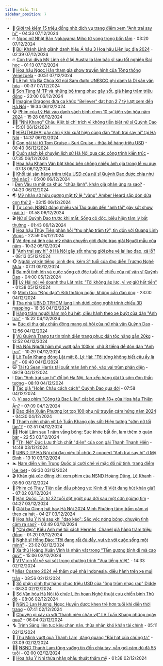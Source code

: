 ```yaml
---
title: Giải Trí
sidebar_position: 7
---
```


<!-- dantri-giai-tri:START -->
- 🤩 [Giới trẻ kiếm 15 triệu đồng nhờ dịch vụ trang điểm xem &quot;Anh trai say hi&quot;](https://dantri.com.vn/giai-tri/gioi-tre-kiem-15-trieu-dong-nho-dich-vu-trang-diem-xem-anh-trai-say-hi-20241207095620553.htm) - 04:33 07/12/2024
- 🔥 [Ngọc nữ Nhật Bản Nakayama Miho tử vong trong bồn tắm](https://dantri.com.vn/giai-tri/ngoc-nu-nhat-ban-nakayama-miho-tu-vong-trong-bon-tam-20241207094933224.htm) - 03:20 07/12/2024
- 🚀 [Bùi Khánh Linh giành danh hiệu Á hậu 3 Hoa hậu Liên lục địa 2024](https://dantri.com.vn/giai-tri/bui-khanh-linh-gianh-danh-hieu-a-hau-3-hoa-hau-lien-luc-dia-2024-20241207092553104.htm) - 02:39 07/12/2024
- 🔥 [Con trai diva Mỹ Linh sẽ ở lại Australia làm bác sĩ sau tốt nghiệp Đại học](https://dantri.com.vn/giai-tri/con-trai-diva-my-linh-se-o-lai-australia-lam-bac-si-sau-tot-nghiep-dai-hoc-20241206150403792.htm) - 01:13 07/12/2024
- 🌈 [Hoa hậu Ngọc Hân tham gia show truyền hình của Tổng thống Venezuela](https://dantri.com.vn/giai-tri/hoa-hau-ngoc-han-tham-gia-show-truyen-hinh-cua-tong-thong-venezuela-20241206233404963.htm) - 00:51 07/12/2024
- 📝 [Lễ hội Vía Bà Chúa Xứ núi Sam được UNESCO ghi danh là Di sản văn hóa](https://dantri.com.vn/giai-tri/le-hoi-via-ba-chua-xu-nui-sam-duoc-unesco-ghi-danh-la-di-san-van-hoa-20241206162839312.htm) - 00:37 07/12/2024
- 💪 [Sơn Tùng M-TP và những bộ trang phục gây sốt, giá hàng trăm triệu đồng](https://dantri.com.vn/giai-tri/son-tung-m-tp-va-nhung-bo-trang-phuc-gay-sot-gia-hang-tram-trieu-dong-20241205143653233.htm) - 23:00 06/12/2024
- 🤡 [Imagine Dragons đưa ca khúc &quot;Believer&quot; đạt hơn 2,7 tỷ lượt xem đến Hà Nội](https://dantri.com.vn/giai-tri/imagine-dragons-dua-ca-khuc-believer-dat-hon-27-ty-luot-xem-den-ha-noi-20241207002512478.htm) - 19:34 06/12/2024
- 🐵 [Phim của Lý Hải vào danh sách bình chọn 10 sự kiện văn hóa năm 2024](https://dantri.com.vn/giai-tri/phim-cua-ly-hai-vao-danh-sach-binh-chon-10-su-kien-van-hoa-nam-2024-20241206175751463.htm) - 15:28 06/12/2024
- 🧑‍🏫 [&quot;Nhĩ Khang&quot; Châu Kiệt bị chỉ trích vì không tiễn biệt nữ sĩ Quỳnh Dao](https://dantri.com.vn/giai-tri/nhi-khang-chau-kiet-bi-chi-trich-vi-khong-tien-biet-nu-si-quynh-dao-20241206123655994.htm) - 15:01 06/12/2024
- 💂 [HIEUTHUHAI gây chú ý khi xuất hiện cùng dàn &quot;Anh trai say hi&quot; tại Hà Nội](https://dantri.com.vn/giai-tri/hieuthuhai-gay-chu-y-khi-xuat-hien-cung-dan-anh-trai-say-hi-tai-ha-noi-20241206183814073.htm) - 14:37 06/12/2024
- 🤠 [Con gái tài tử Tom Cruise - Suri Cruise - thừa kế hàng triệu USD](https://dantri.com.vn/giai-tri/con-gai-tai-tu-tom-cruise-suri-cruise-thua-ke-hang-trieu-usd-20241206143551356.htm) - 08:40 06/12/2024
- 🫶 [Cuốn sách kể chuyện lịch sử Hà Nội qua các công trình kiến trúc](https://dantri.com.vn/giai-tri/cuon-sach-ke-chuyen-lich-su-ha-noi-qua-cac-cong-trinh-kien-truc-20241206111645939.htm) - 07:35 06/12/2024
- 🦏 [Hoa hậu Khánh Vân bật khóc bên chồng nhiếp ảnh gia trong lễ vu quy](https://dantri.com.vn/giai-tri/hoa-hau-khanh-van-bat-khoc-ben-chong-nhiep-anh-gia-trong-le-vu-quy-20241206105558844.htm) - 07:18 06/12/2024
- 🧰 [Khối tài sản hàng trăm triệu USD của nữ sĩ Quỳnh Dao được chia như thế nào?](https://dantri.com.vn/giai-tri/khoi-tai-san-hang-tram-trieu-usd-cua-nu-si-quynh-dao-duoc-chia-nhu-the-nao-20241206090915754.htm) - 05:00 06/12/2024
- 🕯 [Đen Vâu ra mắt ca khúc &quot;chữa lành&quot;, khán giả phản ứng ra sao?](https://dantri.com.vn/giai-tri/den-vau-ra-mat-ca-khuc-chua-lanh-khan-gia-phan-ung-ra-sao-20241206090611308.htm) - 04:20 06/12/2024
- 🌏 [Mỹ nhân sở hữu gương mặt tỷ lệ &quot;vàng&quot; Amber Heard sắp đón đứa con thứ 2](https://dantri.com.vn/giai-tri/my-nhan-so-huu-guong-mat-ty-le-vang-amber-heard-sap-don-dua-con-thu-2-20241206100505335.htm) - 03:15 06/12/2024
- 🌈 [Tự Long: NSND đóng nhiều vai Táo quân đến &quot;anh tài&quot; gây sốt show giải trí](https://dantri.com.vn/giai-tri/tu-long-nsnd-dong-nhieu-vai-tao-quan-den-anh-tai-gay-sot-show-giai-tri-20241205231456185.htm) - 01:58 06/12/2024
- 🎬 [Nữ sĩ Quỳnh Dao trước khi mất: Sống cô độc, biểu hiện tâm lý bất thường](https://dantri.com.vn/giai-tri/nu-si-quynh-dao-truoc-khi-mat-song-co-doc-bieu-hien-tam-ly-bat-thuong-20241205100843656.htm) - 01:43 06/12/2024
- 👀 [Hoa hậu Thùy Tiên phản hồi &quot;thu nhập trăm tỷ&quot;, tin đồn với Quang Linh Vlogs](https://dantri.com.vn/giai-tri/hoa-hau-thuy-tien-phan-hoi-thu-nhap-tram-ty-tin-don-voi-quang-linh-vlogs-20241203210455312.htm) - 22:59 05/12/2024
- 🧰 [Vẻ đẹp cá tính của mỹ nhân chuyển giới được trao giải Người mẫu của năm](https://dantri.com.vn/giai-tri/ve-dep-ca-tinh-cua-my-nhan-chuyen-gioi-duoc-trao-giai-nguoi-mau-cua-nam-20241205121149604.htm) - 10:32 05/12/2024
- 🧰 [&quot;Anh trai say hi&quot; ở Hà Nội gây sốt nhưng giới phe vé lại lao đao, xả lỗ?](https://dantri.com.vn/giai-tri/anh-trai-say-hi-o-ha-noi-gay-sot-nhung-gioi-phe-ve-lai-lao-dao-xa-lo-20241205102025926.htm) - 08:13 05/12/2024
- 🐵 [Người vợ kín tiếng, xinh đẹp, kém 31 tuổi của đạo diễn Trương Nghệ Mưu](https://dantri.com.vn/giai-tri/nguoi-vo-kin-tieng-xinh-dep-kem-31-tuoi-cua-dao-dien-truong-nghe-muu-20241204103836972.htm) - 07:11 05/12/2024
- 🐘 [Ba mối tình lớn và cuộc sống cô độc tuổi xế chiều của nữ văn sĩ Quỳnh Dao](https://dantri.com.vn/giai-tri/ba-moi-tinh-lon-va-cuoc-song-co-doc-tuoi-xe-chieu-cua-nu-van-si-quynh-dao-20241205085618099.htm) - 04:00 05/12/2024
- 🧑‍💻 [Lý Hải nói về doanh thu Lật mặt: &quot;Tôi không áp lực, vì vợ giữ hết tiền&quot;](https://dantri.com.vn/giai-tri/ly-hai-noi-ve-doanh-thu-lat-mat-toi-khong-ap-luc-vi-vo-giu-het-tien-20241205062543484.htm) - 01:38 05/12/2024
- 😎 [Minh Cúc &quot;Độc đạo&quot;: Đời thường ngầu, không cần đàn ông](https://dantri.com.vn/giai-tri/minh-cuc-doc-dao-doi-thuong-ngau-khong-can-dan-ong-20241204021014636.htm) - 23:00 04/12/2024
- 🧰 [Tòa nhà UBND TPHCM lung linh dưới công nghệ trình chiếu 3D mapping](https://dantri.com.vn/giai-tri/toa-nha-ubnd-tphcm-lung-linh-duoi-cong-nghe-trinh-chieu-3d-mapping-20241204230047480.htm) - 16:36 04/12/2024
- 🧰 [Hàng trăm người hâm mộ hú hét, diễu hành theo xe buýt của dàn &quot;Anh trai&quot;](https://dantri.com.vn/giai-tri/hang-tram-nguoi-ham-mo-hu-het-dieu-hanh-theo-xe-buyt-cua-dan-anh-trai-20241204200937818.htm) - 15:22 04/12/2024
- 🏊 [Bức di thư gây chấn động mạng xã hội của nữ nhà văn Quỳnh Dao](https://dantri.com.vn/giai-tri/buc-di-thu-gay-chan-dong-mang-xa-hoi-cua-nu-nha-van-quynh-dao-20241204193805061.htm) - 12:56 04/12/2024
- 🌋 [Vũ Quỳnh Trang tự tin trình diễn trang phục dân tộc nặng gần 20kg](https://dantri.com.vn/giai-tri/vu-quynh-trang-tu-tin-trinh-dien-trang-phuc-dan-toc-nang-gan-20kg-20241204193842478.htm) - 12:52 04/12/2024
- 🔭 [Hà Nội: Người hâm mộ vượt gần 100km, chờ 8 tiếng để đón dàn &quot;Anh trai&quot;](https://dantri.com.vn/giai-tri/ha-noi-nguoi-ham-mo-vuot-gan-100km-cho-8-tieng-de-don-dan-anh-trai-20241204155912024.htm) - 10:29 04/12/2024
- 📝 [Lê Tuấn Khang đóng Lật mặt 8, Lý Hải: &quot;Tôi từng không biết cậu ấy là ai&quot;](https://dantri.com.vn/giai-tri/le-tuan-khang-dong-lat-mat-8-ly-hai-toi-tung-khong-biet-cau-ay-la-ai-20241204162350457.htm) - 09:40 04/12/2024
- 😺 [Tài tử Sean Harris tái xuất màn ảnh nhỏ, vào vai trùm phản diện](https://dantri.com.vn/giai-tri/tai-tu-sean-harris-tai-xuat-man-anh-nho-vao-vai-trum-phan-dien-20241204144830961.htm) - 09:19 04/12/2024
- 🕯 [Dàn &quot;Anh trai say hi&quot; đổ bộ Hà Nội, fan xếp hàng dài từ sớm đón thần tượng](https://dantri.com.vn/giai-tri/dan-anh-trai-say-hi-do-bo-ha-noi-fan-xep-hang-dai-tu-som-don-than-tuong-20241204145400802.htm) - 08:10 04/12/2024
- 🦄 [Tác giả &quot;Hoàn Châu cách cách&quot; Quỳnh Dao qua đời](https://dantri.com.vn/giai-tri/tac-gia-hoan-chau-cach-cach-quynh-dao-qua-doi-20241204145343697.htm) - 07:58 04/12/2024
- 🌜 [Vì sao phim &quot;Công tử Bạc Liêu&quot; cắt bỏ cảnh 18+ của Hoa hậu Thiên Ân?](https://dantri.com.vn/giai-tri/vi-sao-phim-cong-tu-bac-lieu-cat-bo-canh-18-cua-hoa-hau-thien-an-20241203200309428.htm) - 07:09 04/12/2024
- 👹 [Đạo diễn Xuân Phượng lọt top 100 phụ nữ truyền cảm hứng năm 2024](https://dantri.com.vn/giai-tri/dao-dien-xuan-phuong-lot-top-100-phu-nu-truyen-cam-hung-nam-2024-20241204092035023.htm) - 04:30 04/12/2024
- 🚀 [Thanh niên chăn vịt Lê Tuấn Khang gây sốt: Hiện tượng &quot;sớm nở tối tàn&quot;?](https://dantri.com.vn/giai-tri/thanh-nien-chan-vit-le-tuan-khang-gay-sot-hien-tuong-som-no-toi-tan-20241204092020741.htm) - 02:51 04/12/2024
- 🧑‍💻 [Hoài Lâm sau 1 năm vắng bóng: Sức khỏe bất ổn, làm thêm ở quán bar](https://dantri.com.vn/giai-tri/hoai-lam-sau-1-nam-vang-bong-suc-khoe-bat-on-lam-them-o-quan-bar-20241203110619668.htm) - 22:53 03/12/2024
- 🦩 [&quot;Thị Nở&quot; Đức Lưu thích chất &quot;điên&quot; của con gái Thanh Thanh Hiền](https://dantri.com.vn/giai-tri/thi-no-duc-luu-thich-chat-dien-cua-con-gai-thanh-thanh-hien-20241203082903987.htm) - 14:49 03/12/2024
- 💫 [UBND TP Hà Nội chỉ đạo việc tổ chức 2 concert &quot;Anh trai say hi&quot; ở Mỹ Đình](https://dantri.com.vn/giai-tri/ubnd-tp-ha-noi-chi-dao-viec-to-chuc-2-concert-anh-trai-say-hi-o-my-dinh-20241203200150990.htm) - 13:10 03/12/2024
- 🏊 [Nam diễn viên Trung Quốc bị cười chê vì mặc đồ nữ tính, trang điểm lòe loẹt](https://dantri.com.vn/giai-tri/nam-dien-vien-trung-quoc-bi-cuoi-che-vi-mac-do-nu-tinh-trang-diem-loe-loet-20241203103832973.htm) - 09:30 03/12/2024
- 🎬 [Khán giả xúc động khi xem phim của NSND Hoàng Dũng, Lê Khanh](https://dantri.com.vn/giai-tri/khan-gia-xuc-dong-khi-xem-phim-cua-nsnd-hoang-dung-le-khanh-20241203140912771.htm) - 08:50 03/12/2024
- 💃 [Phim có Thùy Tiên dẫn đầu phòng vé: Kinh dị Việt đang hút khán giả?](https://dantri.com.vn/giai-tri/phim-co-thuy-tien-dan-dau-phong-ve-kinh-di-viet-dang-hut-khan-gia-20241203124157986.htm) - 07:02 03/12/2024
- 🌊 [Hàn Quốc: Tài tử 32 tuổi đột ngột qua đời sau một cơn ngừng tim](https://dantri.com.vn/giai-tri/han-quoc-tai-tu-32-tuoi-dot-ngot-qua-doi-sau-mot-con-ngung-tim-20241203090413617.htm) - 04:27 03/12/2024
- 🧰 [Giải ba Giọng hát hay Hà Nội 2024 Minh Phương từng trầm cảm vì theo ca hát](https://dantri.com.vn/giai-tri/giai-ba-giong-hat-hay-ha-noi-2024-minh-phuong-tung-tram-cam-vi-theo-ca-hat-20241203094037624.htm) - 04:27 03/12/2024
- 🦣 [Hoa hậu Ý Nhi sau khi &quot;dao kéo&quot;: Sắc vóc nóng bỏng, chuyện tình cảm ra sao?](https://dantri.com.vn/giai-tri/hoa-hau-y-nhi-sau-khi-dao-keo-sac-voc-nong-bong-chuyen-tinh-cam-ra-sao-20241202154423201.htm) - 03:49 03/12/2024
- 🥷 [&quot;Chị đẹp&quot; Kiều Anh mê túi xách Hermès, Chanel giá hàng trăm triệu đồng](https://dantri.com.vn/giai-tri/chi-dep-kieu-anh-me-tui-xach-hermes-chanel-gia-hang-tram-trieu-dong-20241121151654902.htm) - 01:20 03/12/2024
- 🦏 [Nghệ sĩ Hồng Đào: &quot;Tôi đang rất đủ đầy, vui vẻ với cuộc sống một mình&quot;](https://dantri.com.vn/giai-tri/nghe-si-hong-dao-toi-dang-rat-du-day-vui-ve-voi-cuoc-song-mot-minh-20241202211713416.htm) - 23:02 02/12/2024
- 🫶 [Xạ thủ Hoàng Xuân Vinh là nhân vật trong &quot;Tấm gương bình dị mà cao quý&quot;](https://dantri.com.vn/giai-tri/xa-thu-hoang-xuan-vinh-la-nhan-vat-trong-tam-guong-binh-di-ma-cao-quy-20241202175005099.htm) - 15:06 02/12/2024
- 💼 [VTV xin lỗi về sai sót trong chương trình &quot;Vua tiếng Việt&quot;](https://dantri.com.vn/giai-tri/vtv-xin-loi-ve-sai-sot-trong-chuong-trinh-vua-tieng-viet-20241202184835158.htm) - 14:33 02/12/2024
- 🕴 [Miss Cosmo 2024 về thăm quê nhà Indonesia, diễu hành trên xe mui trần](https://dantri.com.vn/giai-tri/miss-cosmo-2024-ve-tham-que-nha-indonesia-dieu-hanh-tren-xe-mui-tran-20241202154342140.htm) - 08:56 02/12/2024
- 🐲 [Số phận dinh thự hàng chục triệu USD của &quot;ông trùm nhạc rap&quot; Diddy](https://dantri.com.vn/giai-tri/so-phan-dinh-thu-hang-chuc-trieu-usd-cua-ong-trum-nhac-rap-diddy-20241202094901445.htm) - 08:30 02/12/2024
- 🐘 [Sở Văn hóa Hà Nội tổ chức Liên hoan Nghệ thuật cựu chiến binh Thủ đô](https://dantri.com.vn/giai-tri/so-van-hoa-ha-noi-to-chuc-lien-hoan-nghe-thuat-cuu-chien-binh-thu-do-20241202031414224.htm) - 08:06 02/12/2024
- 🤭 [NSND Lan Hương, Ngọc Huyền được khen trẻ hơn tuổi khi diễn thời trang](https://dantri.com.vn/giai-tri/nsnd-lan-huong-ngoc-huyen-duoc-khen-tre-hon-tuoi-khi-dien-thoi-trang-20241202100410436.htm) - 07:41 02/12/2024
- 💯 [Chuyện gì xảy ra với &quot;thanh niên chăn vịt&quot; Lê Tuấn Khang những ngày qua?](https://dantri.com.vn/giai-tri/chuyen-gi-xay-ra-voi-thanh-nien-chan-vit-le-tuan-khang-nhung-ngay-qua-20241202121615599.htm) - 06:04 02/12/2024
- 🪜 [Trịnh Sảng liên tục kêu chán nản, thừa nhận khó khăn tài chính](https://dantri.com.vn/giai-tri/trinh-sang-lien-tuc-keu-chan-nan-thua-nhan-kho-khan-tai-chinh-20241202105244270.htm) - 05:11 02/12/2024
- 👹 [Thu Minh vượt qua Thanh Lam, đăng quang &quot;Bài hát của chúng ta&quot;](https://dantri.com.vn/giai-tri/thu-minh-vuot-qua-thanh-lam-dang-quang-bai-hat-cua-chung-ta-20241202084239102.htm) - 03:09 02/12/2024
- 🧑‍🏫 [NSND Thanh Lam từng vướng tin đồn chia tay, vẫn gợi cảm dù đã 55 tuổi](https://dantri.com.vn/giai-tri/nsnd-thanh-lam-tung-vuong-tin-don-chia-tay-van-goi-cam-du-da-55-tuoi-20241130102336541.htm) - 02:00 02/12/2024
- 🐘 [Hoa hậu Ý Nhi thừa nhận phẫu thuật thẩm mỹ](https://dantri.com.vn/giai-tri/hoa-hau-y-nhi-thua-nhan-phau-thuat-tham-my-20241201181629106.htm) - 01:38 02/12/2024<!-- dantri-giai-tri:END -->
